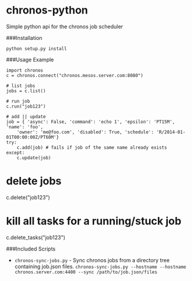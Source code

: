 chronos-python
==============

Simple python api for the chronos job scheduler

###Installation

    python setup.py install

###Usage Example

```
import chronos
c = chronos.connect("chronos.mesos.server.com:8080")

# list jobs
jobs = c.list()

# run job
c.run("job123")

# add || update
job = { 'async': False, 'command': 'echo 1', 'epsilon': 'PT15M', 'name': 'foo',
    'owner': 'me@foo.com', 'disabled': True, 'schedule': 'R/2014-01-01T00:00:00Z/PT60M'}
try:
    c.add(job) # fails if job of the same name already exists
except:
    c.update(job)
```

# delete jobs
c.delete("job123")

# kill all tasks for a running/stuck job
c.delete_tasks("job123")


###Included Scripts
* `chronos-sync-jobs.py` - Sync chronos jobs from a directory tree containing job.json files.
`chronos-sync-jobs.py --hostname --hostname chronos.server.com:4400 --sync /path/to/job.json/files`
